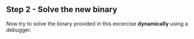 ## Step 2 - Solve the new binary
Now try to solve the binary provided in this excercise **dynamically** using a debugger.